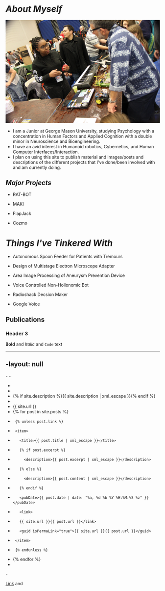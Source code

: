 # *About Myself*

![Image](IMG_7921.jpg)

- I am a Junior at George Mason University, studying Psychology with a concentration in Human Factors and Applied Cognition with a double minor in Neuroscience and Bioengineering.
- I have an avid interest in Humanoid robotics, Cybernetics, and Human Computer Interfaces/Interaction.
- I plan on using this site to publish material and images/posts and descriptions of the different projects that I've done/been involved with and am currently doing. 


## *Major Projects*

  - RAT-BOT
  
  - MAKI
  
  - FlapJack
   
  - Cozmo
  
# *Things I've Tinkered With*

   - Autonomous Spoon Feeder for Patients with Tremours
   
   - Design of Multistage Electron Microscope Adapter
   
   - Area Image Processing of Aneurysm Prevention Device

   - Voice Controlled Non-Hollonomic Bot
  
   - Radioshack Decsion Maker
  
   - Google Voice
  
## Publications
### Header 3

**Bold** and _Italic_ and `Code` text

----
-layout: null
----
-<?xml version="1.0" encoding="UTF-8"?>
-<rss version="2.0" xmlns:atom="http://www.w3.org/2005/Atom">
-  <channel>
-    <title>{{ site.name | xml_escape }} - Articles</title>
-    <description>{% if site.description %}{{ site.description | xml_escape }}{% endif %}</description>
-    <link>
-    {{ site.url }}</link>
-    {% for post in site.posts %}
-      {% unless post.link %}
-      <item>
-        <title>{{ post.title | xml_escape }}</title>
-        {% if post.excerpt %}
-          <description>{{ post.excerpt | xml_escape }}</description>
-        {% else %}
-          <description>{{ post.content | xml_escape }}</description>
-        {% endif %}
-        <pubDate>{{ post.date | date: "%a, %d %b %Y %H:%M:%S %z" }}</pubDate>
-        <link>
-        {{ site.url }}{{ post.url }}</link>
-        <guid isPermaLink="true">{{ site.url }}{{ post.url }}</guid>
-      </item>
-      {% endunless %}
-    {% endfor %}
-  </channel>
-</rss>

[Link](url) and 

